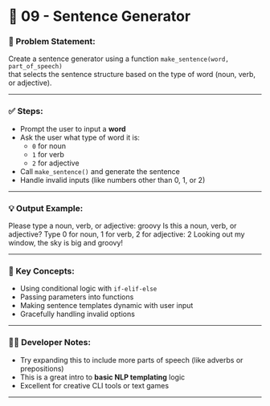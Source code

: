 # 📝 09 - Sentence Generator

### 📌 Problem Statement:
Create a sentence generator using a function `make_sentence(word, part_of_speech)`  
that selects the sentence structure based on the type of word (noun, verb, or adjective).

---

### ✅ Steps:
- Prompt the user to input a **word**
- Ask the user what type of word it is:
  - `0` for noun
  - `1` for verb
  - `2` for adjective
- Call `make_sentence()` and generate the sentence
- Handle invalid inputs (like numbers other than 0, 1, or 2)

---

### 💡 Output Example:

Please type a noun, verb, or adjective: groovy
Is this a noun, verb, or adjective?
Type 0 for noun, 1 for verb, 2 for adjective: 2
Looking out my window, the sky is big and groovy!


---

### 🧠 Key Concepts:
- Using conditional logic with `if-elif-else`
- Passing parameters into functions
- Making sentence templates dynamic with user input
- Gracefully handling invalid options

---

### 👨‍💻 Developer Notes:
- Try expanding this to include more parts of speech (like adverbs or prepositions)
- This is a great intro to **basic NLP templating** logic
- Excellent for creative CLI tools or text games

---

